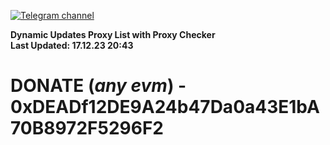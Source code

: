 [![Telegram channel](https://img.shields.io/endpoint?url=https://runkit.io/damiankrawczyk/telegram-badge/branches/master?url=https://t.me/n4z4v0d)](https://t.me/n4z4v0d) 

**Dynamic Updates Proxy List with Proxy Checker**  
**Last Updated: 17.12.23 20:43**

# DONATE (_any evm_) - 0xDEADf12DE9A24b47Da0a43E1bA70B8972F5296F2
